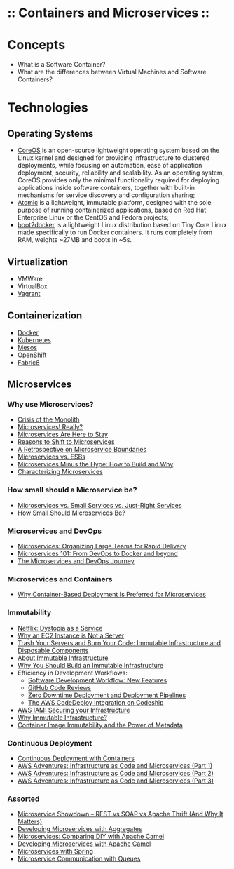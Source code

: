 ﻿:: Containers and Microservices ::
==================================

# Concepts

- What is a Software Container?
- What are the differences between Virtual Machines and Software Containers?

# Technologies

## Operating Systems

- [CoreOS](https://coreos.com/) is an open-source lightweight operating system based on the Linux kernel and designed for providing infrastructure to clustered deployments, while focusing on automation, ease of application deployment, security, reliability and scalability. As an operating system, CoreOS provides only the minimal functionality required for deploying applications inside software containers, together with built-in mechanisms for service discovery and configuration sharing;
- [Atomic](https://www.projectatomic.io/) is a lightweight, immutable platform, designed with the sole purpose of running containerized applications, based on Red Hat Enterprise Linux or the CentOS and Fedora projects;
- [boot2docker](http://boot2docker.io/) is a lightweight Linux distribution based on Tiny Core Linux made specifically to run Docker containers. It runs completely from RAM, weights ~27MB and boots in ~5s.

## Virtualization

- VMWare
- VirtualBox
- [Vagrant](https://www.vagrantup.com/)

## Containerization

- [Docker](Docker.md)
- [Kubernetes](Kubernetes.md)
- [Mesos](Mesos.md)
- [OpenShift](OpenShift.md)
- [Fabric8](Fabric8.md)

## Microservices

### Why use Microservices?

- [Crisis of the Monolith](http://www.sixtree.com.au/articles/2014/crisis-of-the-monolith/)
- [Microservices! Really?](http://www.sixtree.com.au/articles/2014/microservices-really/)
- [Microservices Are Here to Stay](https://dzone.com/articles/microservices-are-here-to-stay)
- [Reasons to Shift to Microservices](https://dzone.com/articles/reasons-to-shift-to-microservices-architecture)
- [A Retrospective on Microservice Boundaries](https://dzone.com/articles/retrospective-on-microservice-boundaries)
- [Microservices vs. ESBs](https://dzone.com/articles/microservices-versus-esb)
- [Microservices Minus the Hype: How to Build and Why](http://www.slideshare.net/HecklerMark/microservices-minus-the-hype-how-to-build-and-why)
- [Characterizing Microservices](http://www.sixtree.com.au/articles/2014/microservices-characterised/)

### How small should a Microservice be?

- [Microservices vs. Small Services vs. Just-Right Services](https://dzone.com/articles/microservices-small-services-and-just-right-servic)
- [How Small Should Microservices Be?](https://dzone.com/articles/how-small-should-microservices-be)

### Microservices and DevOps

- [Microservices: Organizing Large Teams for Rapid Delivery](http://www.slideshare.net/Pivotal/microservices-organizing-large-teams-for-rapid-delivery)
- [Microservices 101: From DevOps to Docker and beyond](http://www.slideshare.net/dberkholz/microservices-101-from-devops-to-docker-and-beyond)
- [The Microservices and DevOps Journey](http://www.slideshare.net/InfoQ/the-microservices-and-devops-journey)

### Microservices and Containers

- [Why Container-Based Deployment Is Preferred for Microservices](https://dzone.com/articles/why-container-based-deployment-is-preferred-for-mi)

### Immutability

- [Netflix: Dystopia as a Service](https://www.infoq.com/news/2013/05/dystopia-as-a-service)
- [Why an EC2 Instance is Not a Server](http://www.rightbrainnetworks.com/blog/why-an-ec2-instance-isnt-a-server/)
- [Trash Your Servers and Burn Your Code: Immutable Infrastructure and Disposable Components](http://chadfowler.com/2013/06/23/immutable-deployments.html)
- [About Immutable Infrastructure](https://blog.codeship.com/immutable-deployments/)
- [Why You Should Build an Immutable Infrastructure](https://blog.codeship.com/immutable-infrastructure/)
- Efficiency in Development Workflows:
    - [Software Development Workflow: New Features](http://blog.codeship.com/software-development-workflow-new-feature/)
    - [GitHub Code Reviews](http://blog.codeship.com/github-code-review/)
    - [Zero Downtime Deployment and Deployment Pipelines](http://blog.codeship.com/zero-downtime-deployment/)
    - [The AWS CodeDeploy Integration on Codeship](https://blog.codeship.com/aws-codedeploy-codeship/)
- [AWS IAM: Securing your Infrastructure](https://blog.codeship.com/aws-iam-security/)
- [Why Immutable Infrastructure?](https://boxfuse.com/learn/why.html)
- [Container Image Immutability and the Power of Metadata](https://blog.codeship.com/container-image-immutability-power-metadata/)

### Continuous Deployment

- [Continuous Deployment with Containers](https://www.infoq.com/articles/continuous-deployment-containers)
- [AWS Adventures: Infrastructure as Code and Microservices (Part 1)](https://dzone.com/articles/aws-adventures-infrastructure-as-code-and-microservices-part-1)
- [AWS Adventures: Infrastructure as Code and Microservices (Part 2)](https://dzone.com/articles/aws-adventures-infrastructure-as-code-and-microser)
- [AWS Adventures: Infrastructure as Code and Microservices (Part 3)](https://dzone.com/articles/aws-adventures-infrastructure-as-code-and-microservices-part-3)

### Assorted

- [Microservice Showdown – REST vs SOAP vs Apache Thrift (And Why It Matters)](http://nordicapis.com/microservice-showdown-rest-vs-soap-vs-apache-thrift-and-why-it-matters/)
- [Developing Microservices with Aggregates](http://www.slideshare.net/SpringCentral/developing-microservices-with-aggregates)
- [Microservices: Comparing DIY with Apache Camel](http://developers.redhat.com/blog/2016/11/07/microservices-comparing-diy-with-apache-camel/)
- [Developing Microservices with Apache Camel](http://www.slideshare.net/davsclaus/developing-microservices-with-apache-camel)
- [Microservices with Spring](https://spring.io/blog/2015/07/14/microservices-with-spring)
- [Microservice Communication with Queues](https://blog.codeship.com/microservice-communication-queues/)
